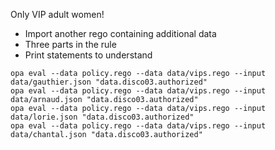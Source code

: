 
Only VIP adult women!

* Import another rego containing additional data
* Three parts in the rule
* Print statements to understand

```
opa eval --data policy.rego --data data/vips.rego --input data/gauthier.json "data.disco03.authorized"
opa eval --data policy.rego --data data/vips.rego --input data/arnaud.json "data.disco03.authorized"
opa eval --data policy.rego --data data/vips.rego --input data/lorie.json "data.disco03.authorized"
opa eval --data policy.rego --data data/vips.rego --input data/chantal.json "data.disco03.authorized"
```
